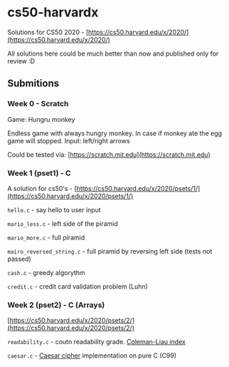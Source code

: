 # cs50-harvardx

Solutions for CS50 2020  - [https://cs50.harvard.edu/x/2020/](https://cs50.harvard.edu/x/2020/)

All solutions here could be much better than now and published only for review :D

## Submitions

### Week 0 - Scratch

Game: Hungru monkey

Endless game with always hungry monkey. In case if monkey ate the egg game will stopped. Input: left/right arrows

Could be tested via: [https://scratch.mit.edu](https://scratch.mit.edu)

### Week 1 (pset1) - C

A solution for cs50's - [https://cs50.harvard.edu/x/2020/psets/1/](https://cs50.harvard.edu/x/2020/psets/1/)

`hello.c` - say hello to user input

`mario_less.c` - left side of the piramid

`mario_more.c` - full piramid

`mairo_reversed_string.c` - full piramid by reversing left side (tests not passed)

`cash.c` - greedy algorythm

`credit.c` - credit card validation problem (Luhn)

### Week 2 (pset2) - C (Arrays)

[https://cs50.harvard.edu/x/2020/psets/2/](https://cs50.harvard.edu/x/2020/psets/2/)

`readability.c` - coutn readability grade. [Coleman-Liau index](https://en.wikipedia.org/wiki/Coleman%E2%80%93Liau_index)

`caesar.c` - [Caesar cipher](https://en.wikipedia.org/wiki/Caesar_cipher) implementation on pure C (C99)
